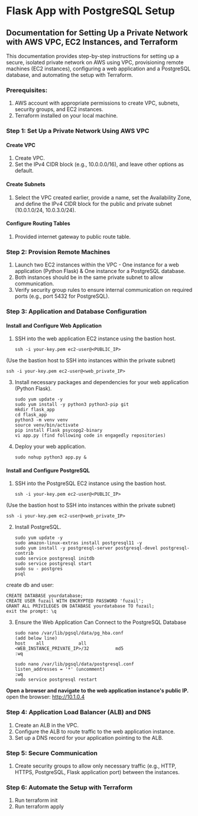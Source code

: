 # Flask App with PostgreSQL Setup

## Documentation for Setting Up a Private Network with AWS VPC, EC2 Instances, and Terraform

This documentation provides step-by-step instructions for setting up a secure, isolated private network on AWS using VPC, provisioning remote machines (EC2 instances), configuring a web application and a PostgreSQL database, and automating the setup with Terraform.

### Prerequisites:
1. AWS account with appropriate permissions to create VPC, subnets, security groups, and EC2 instances.
2. Terraform installed on your local machine.

### Step 1: Set Up a Private Network Using AWS VPC
#### Create VPC
1. Create VPC.
2. Set the IPv4 CIDR block (e.g., 10.0.0.0/16), and leave other options as default.

#### Create Subnets
1. Select the VPC created earlier, provide a name, set the Availability Zone, and define the IPv4 CIDR block for the public and private subnet (10.0.1.0/24, 10.0.3.0/24).

#### Configure Routing Tables
1. Provided internet gateway to public route table.

### Step 2: Provision Remote Machines
1. Launch two EC2 instances within the VPC - One instance for a web application (Python Flask) & One instance for a PostgreSQL database.
2. Both instances should be in the same private subnet to allow communication.
3. Verify security group rules to ensure internal communication on required ports (e.g., port 5432 for PostgreSQL).

### Step 3: Application and Database Configuration
#### Install and Configure Web Application
1. SSH into the web application EC2 instance using the bastion host.
   ```
   ssh -i your-key.pem ec2-user@<PUBLIC_IP>
   ```
(Use the bastion host to SSH into instances within the private subnet)
   ```
   ssh -i your-key.pem ec2-user@<web_private_IP>
   ```
3. Install necessary packages and dependencies for your web application (Python Flask).
   ```
   sudo yum update -y
   sudo yum install -y python3 python3-pip git
   mkdir flask_app
   cd flask_app
   python3 -m venv venv
   source venv/bin/activate
   pip install Flask psycopg2-binary
   vi app.py (find following code in engagedly repositories)
   ```
5. Deploy your web application.
   ```
   sudo nohup python3 app.py &
   ```

#### Install and Configure PostgreSQL
1. SSH into the PostgreSQL EC2 instance using the bastion host.
    ```
   ssh -i your-key.pem ec2-user@<PUBLIC_IP>
   ```
(Use the bastion host to SSH into instances within the private subnet)
   ```
   ssh -i your-key.pem ec2-user@<web_private_IP>
   ```
2. Install PostgreSQL.
   ```
   sudo yum update -y
   sudo amazon-linux-extras install postgresql11 -y 
   sudo yum install -y postgresql-server postgresql-devel postgresql-contrib
   sudo service postgresql initdb
   sudo service postgresql start
   sudo su - postgres
   psql
   ```
create db and user:
  ```
  CREATE DATABASE yourdatabase;
  CREATE USER fuzail WITH ENCRYPTED PASSWORD 'fuzail';
  GRANT ALL PRIVILEGES ON DATABASE yourdatabase TO fuzail;
  exit the prompt: \q
  ```
3. Ensure the Web Application Can Connect to the PostgreSQL Database
   ```
   sudo nano /var/lib/pgsql/data/pg_hba.conf
   (add below line)
   host    all             all             <WEB_INSTANCE_PRIVATE_IP>/32          md5
   :wq
   ```

   ```
   sudo nano /var/lib/pgsql/data/postgresql.conf
   listen_addresses = '*' (uncomment)
   :wq
   sudo service postgresql restart
   ```

**Open a browser and navigate to the web application instance's public IP.**
open the browser: http://10.1.0.4 

### Step 4: Application Load Balancer (ALB) and DNS
1. Create an ALB in the VPC.
2. Configure the ALB to route traffic to the web application instance.
3. Set up a DNS record for your application pointing to the ALB.

### Step 5: Secure Communication
1. Create security groups to allow only necessary traffic (e.g., HTTP, HTTPS, PostgreSQL, Flask application port) between the instances.

### Step 6: Automate the Setup with Terraform
1. Run terraform init
2. Run terraform apply
